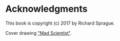 # Acknowledgments

This book is copyright (c) 2017 by Richard Sprague.

Cover drawing ["Mad Scientist"](https://en.wikipedia.org/wiki/Mad_scientist#/media/File:Mad_scientist.svg).